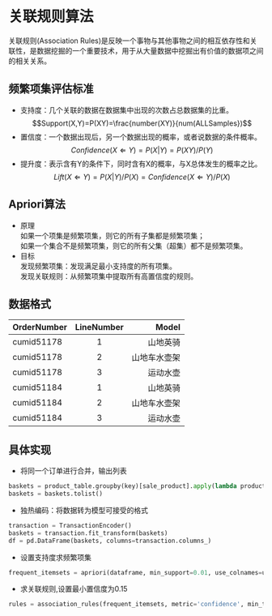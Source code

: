 # 关联规则算法

关联规则(Association Rules)是反映一个事物与其他事物之间的相互依存性和关联性，是数据挖掘的一个重要技术，用于从大量数据中挖掘出有价值的数据项之间的相关关系。

## 频繁项集评估标准
* 支持度：几个关联的数据在数据集中出现的次数占总数据集的比重。
$$Support(X,Y)=P(XY)=\frac{number(XY)}{num(ALLSamples})$$
* 置信度：一个数据出现后，另一个数据出现的概率，或者说数据的条件概率。
$$Confidence(X\Leftarrow{Y})=P(X|Y)=P(XY)/P(Y)$$
* 提升度：表示含有Y的条件下，同时含有X的概率，与X总体发生的概率之比。
$$Lift(X\Leftarrow{Y})=P(X|Y)/P(X)=Confidence(X\Leftarrow{Y})/P(X)$$

## Apriori算法
* 原理  
如果一个项集是频繁项集，则它的所有子集都是频繁项集；  
如果一个集合不是频繁项集，则它的所有父集（超集）都不是频繁项集。  
* 目标  
发现频繁项集：发现满足最小支持度的所有项集。  
发现关联规则：从频繁项集中提取所有高置信度的规则。  

## 数据格式
OrderNumber|LineNumber|Model
-|:-:|-:
cumid51178|1|山地英骑
cumid51178|2|山地车水壶架
cumid51178|3|运动水壶
cumid51184|1|山地英骑
cumid51184|2|山地车水壶架
cumid51184|3|运动水壶
## 具体实现
* 将同一个订单进行合并，输出列表
```python
baskets = product_table.groupby(key)[sale_product].apply(lambda product: product.tolist())
baskets = baskets.tolist()
```
* 独热编码：将数据转为模型可接受的格式
```python
transaction = TransactionEncoder()
baskets = transaction.fit_transform(baskets)
df = pd.DataFrame(baskets, columns=transaction.columns_)
```
* 设置支持度求频繁项集
```python
frequent_itemsets = apriori(dataframe, min_support=0.01, use_colnames=use_colnames)
```
* 求关联规则,设置最小置信度为0.15
```python
rules = association_rules(frequent_itemsets, metric='confidence', min_threshold=0.15)
```
